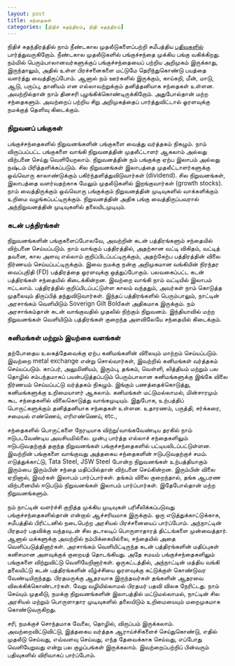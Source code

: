 ```yaml
---
layout: post
title: சந்தைகள்
categories: [நிதிச் சுதந்திரம், நிதி சுதந்திரம்]
---
```


நிதிச் சுதந்திரத்தில் நாம் நீண்டகால முதலீடுகளைப்பற்றி சமீபத்திய [பதிவுகளில்](/10) பார்த்துவருகிறோம். நீண்டகால முதலீடுகளில் பங்குச்சந்தை முக்கிய பங்கு வகிக்கிறது. நம்மில் பெரும்பாலானவர்களுக்குப் பங்குச்சந்தையைப் பற்றிய அறிமுகம் இருக்காது, இருந்தாலும், அதில் உள்ள பிரச்சனைகளை மட்டுமே தெரிந்துகொண்டு பயத்தை வளர்த்து வைத்திருப்போம். ஆனால் நம் ஊர்களில் இருக்கும், காய்கறி, மீன், மாடு, ஆடு, பருப்பு, தானியம் என எல்லாவற்றுக்கும் தனித்தனியாக சந்தைகள் உள்ளன. அவற்றில்தான் நாம் தினசரி புழங்கிக்கொண்டிருக்கிறோம். அதுபோல்தான் மற்ற சந்தைகளும். அவற்றைப் பற்றிய சிறு அறிமுகத்தைப் பார்த்துவிட்டால் ஓரளவுக்கு நமக்குத் தெளிவு கிடைக்கும்.

### நிறுவனப் பங்குகள்
பங்குச்சந்தைகளில் நிறுவனங்களின் பங்குகளை வைத்து வர்த்தகம் நிகழும். நாம் விருப்பப்பட்ட பங்குகளை வாங்கி நிறுவனத்தின் முதலீட்டாளர் ஆகலாம் அல்லது விற்பனை செய்து வெளியேறலாம். நிறுவனத்தின் நம் பங்குக்கு ஏற்ப இலாபம் அல்லது நஷ்டம் பிரித்தளிக்கப்படும். சில நிறுவனங்கள் இலாபத்தை முதலீட்டாளர்களுக்கு ஒவ்வொரு காலாண்டுக்கும் பகிர்ந்தளித்துவிடுவார்கள் (dividend). சில நிறுவனங்கள், இலாபத்தை வளர்வதற்காக மேலும் முதலீடுகளில் இறங்குவார்கள் (growth stocks). நாம் வைத்திருக்கும் ஒவ்வொரு பங்குக்கும் நிறுவனத்தின் முடிவுகளில் வாக்களிக்கும் உறிமை வழங்கப்பட்டிருக்கும். நிறுவனத்தின் அதிக பங்கு வைத்திருப்பவரால் அந்நிறுவனத்தின் முடிவுகளில் தலையிடமுடியும்.

### கடன் பத்திரங்கள்
நிறுவனங்களின் பங்குகளைப்போலவே, அவற்றின் கடன் பத்திரங்களும் சந்தையில் விற்பனை செய்யப்படும். நாம் வாங்கும் பத்திரத்தில், அதற்கான வட்டி விகிதம், வட்டித் தவனை, கால அளவு எல்லாம் குறிப்பிடப்பட்டிருக்கும், அதற்கேற்ப பத்திரத்தின் விலை நிர்ணயம் செய்யப்பட்டிருக்கும். இவை நமக்கு நன்கு அறிமுகமான வங்கியின் நிரந்தர வைப்புநிதி (FD) பத்திரத்தை ஓரளவுக்கு ஒத்துப்போகும். பலவகைப்பட்ட கடன் பத்திரங்கள் சந்தையில் கிடைக்கின்றன. இவற்றை வாங்கி நாம் வட்டியில் இலாபம் ஈட்டலாம். பத்திரத்தில் குறிப்பிடப்பட்டுள்ள காலம் வந்ததும், அவர்கள் நாம் கொடுத்த முதலையும் திருப்பித் தந்துவிடுவார்கள். இந்தப் பத்திரங்களில் பெரும்பாலும், நாட்டின் அரசாங்கம் வெளியிடும் Soverign Gilt Boldகள் அதிகமாக இருக்கும். நம் அரசாங்கம்தான் கடன் வாங்குவதில் முதலில் நிற்கும் நிறுவனம். இந்தியாவில் மற்ற நிறுவனங்கள் வெளியிடும் பத்திரங்கள் குறைந்த அளவிலேயே சந்தையில் கிடைக்கும்.

### கனிமங்கள் மற்றும் இயற்கை வளங்கள்
தற்போதைய உலகத்தேவைக்கு ஏற்ப கனிமங்களின் விலையும் மாற்றம் செய்யப்படும். இவற்றை metal exchange என்று சொல்வார்கள், இவற்றில் கனிமங்கள் வர்த்தகம் செய்யப்படும். காப்பர், அலுமினியம், இரும்பு, தங்கம், வெள்ளி, லித்தியம் மற்றும் பல தொழில் சம்பந்தமாகப் பயன்படுத்தப்படும் பெரும்பாலான கனிமங்களுக்கு இங்கே விலை நிர்ணயம் செய்யப்பட்டு வர்த்தகம் நிகழும். இங்கும் பணத்தைக்கொடுத்து, கனிமங்களுக்கு உறிமையாளர் ஆகலாம். கனிமங்கள் மட்டுமல்லாமல், மின்சாரமும் கூட சந்தைகளில் விலைகொடுத்து வாங்கமுடியும். இதுபோக, உற்பத்திப் பொருட்களுக்கும் தனித்தனியாக சந்தைகள் உள்ளன. உதாரணம், பருத்தி, சர்க்கரை, சமையல் எண்ணெய், எரிஎண்ணெய், etc.,

சந்தைகளில் பொருட்களை நேரடியாக விற்று/வாங்கவேண்டிய தரகில் நாம் ஈடுபடவேண்டிய அவசியமில்லை. முன்பு பார்த்த எல்லாச் சந்தைகளிலும் ஈடுபடுவதற்குத் தகுந்த நிறுவனங்கள் பங்குச்சந்தைகளில் பட்டியலிடப்பட்டுள்ளன. இவற்றின் பங்குகளை வாங்குவது அத்தகைய சந்தைகளின் ஈடுபடுவதற்குச் சமம். எடுத்துக்காட்டு, Tata Steel, JSW Steel போன்ற நிறுவனங்கள் உற்பத்தியாகும் இரும்பை இரும்பின் சந்தை மதிப்பில்தான் விற்பனை செய்கின்றன. இரும்பின் விலை ஏறினால், இவர்கள் இலாபம் பார்ப்பார்கள். தங்கம் விலை குறைந்தால், தங்க ஆபரண விற்பனையில் ஈடுபடும் நிறுவனங்கள் இலாபம் பார்ப்பார்கள். இதேபோல்தான் மற்ற நிறுவனங்களும்.

நம் நாட்டின் வளர்ச்சி குறித்த முக்கிய முடிவுகள் பரிசீலிக்கப்படுவது பங்குச்சந்தைகளில்தான் என்றால் ஆச்சரியமாக இருக்கும். ஒரு எடுத்துக்காட்டுக்காக, சமீபத்தில் பிரிட்டனில் நடைபெற்ற அரசியல் பிரச்சனையைப் பார்ப்போம். அந்நாட்டின் பிரதமர் பதவிக்கு வந்தவுடன் சில தடாலடிப் பொருளாதாரத் திட்டங்களை முன்வைத்தார். ஆனால் மக்களுக்கு அவற்றில் நம்பிக்கையில்லை, சந்தையில் அதை வெளிப்படுத்தினார்கள். அரசாங்கம் வெளியிட்டிருந்த கடன் பத்திரங்களின் மதிப்புகள் கனிசமான அளவுக்குக் குறையத் தொடங்கியது. அதே சமயம் பங்குச்சந்தைகளிலும் பங்குகளை விற்றுவிட்டு வெளியேறினார்கள். ஒருகட்டத்தில், அந்நாட்டின் மத்திய வங்கி தலையிட்டு கடன் பத்திரங்களின் வீழ்ச்சியை ஓரளவுக்கு கட்டுக்குள் கொண்டுவர வேண்டியிருந்தது. பிரதமருக்கு ஆதரவாக இருந்தவர்கள் தங்களின் ஆதரவை விலக்கிக்கொண்டார்கள். வேறு வழியில்லாமல் பிரதமர் பதவி விலக நேரிட்டது. நாம் செய்யும் முதலீடு, நமக்கு நிறுவனங்களின் இலாபத்தில் மட்டுமல்லாமல், நாட்டின் சில அரசியல் மற்றும் பொருளாதார முடிவுகளில் தலையிடும் உறிமையையும் மறைமுகமாக கொண்டுவருகிறது.

சரி, நமக்குச் சொந்தமாக வேலை, தொழில், விருப்பம் இருக்கலாம். அவற்றைவிட்டுவிட்டு, இத்தகைய வர்த்தக ஆராய்ச்சிகளைச் செய்துகொண்டு, எதில் முதலீடு செய்வது, எவ்வளவு செய்வது, எந்த தேவைக்காக செய்வது, எப்போது வெளியேறுவது என்று பல குழப்பங்கள் இருக்கலாம். இவற்றைப்பற்றிப் பின்வரும் பதிவுகளில் விரிவாகப் பார்ப்போம்.
